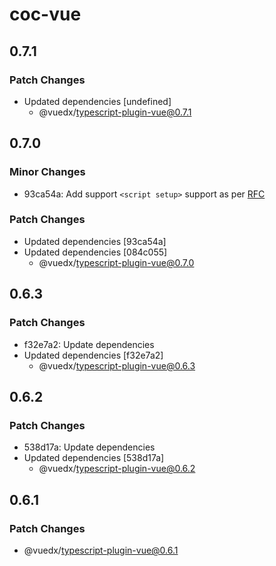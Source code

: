 # coc-vue

## 0.7.1

### Patch Changes

- Updated dependencies [undefined]
  - @vuedx/typescript-plugin-vue@0.7.1

## 0.7.0

### Minor Changes

- 93ca54a: Add support `<script setup>` support as per [RFC](https://github.com/vuejs/rfcs/pull/227)

### Patch Changes

- Updated dependencies [93ca54a]
- Updated dependencies [084c055]
  - @vuedx/typescript-plugin-vue@0.7.0

## 0.6.3

### Patch Changes

- f32e7a2: Update dependencies
- Updated dependencies [f32e7a2]
  - @vuedx/typescript-plugin-vue@0.6.3

## 0.6.2

### Patch Changes

- 538d17a: Update dependencies
- Updated dependencies [538d17a]
  - @vuedx/typescript-plugin-vue@0.6.2

## 0.6.1

### Patch Changes

- @vuedx/typescript-plugin-vue@0.6.1
